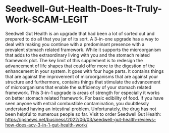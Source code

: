 # Seedwell-Gut-Health-Does-It-Truly-Work-SCAM-LEGIT
Seedwell Gut Health is an upgrade that had been a lot of sorted out and prepared to do all that you jar of its sort. A 3-in-one upgrade has a way to deal with making you continue with a predominant presence with a prevalent stomach related framework. While it supports the microorganism that adds to the extraordinary living with you and the stomach related framework plot. The key limit of this supplement is to redesign the advancement of life shapes that could offer more to the digestion of the enhancement in your system. It goes with four huge parts. It contains things that are against the improvement of microorganisms that are against your structure and furthermore, contains things that stimulate the advancement of microorganisms that enable the sufficiency of your stomach related framework. This 3-in-1 upgrade is areas of strength for especially it works on better stomach related framework. For basic edibility of food. If you have seen anyone with entrail combustible contamination, you doubtlessly understand having an intestinal problem. Unfortunately, the drug has not been helpful to numerous people so far. Visit to order Seedwell Gut Health: https://ipsnews.net/business/2022/06/03/seedwell-gut-health-reviews-how-does-acv-3-in-1-gut-health-work/
